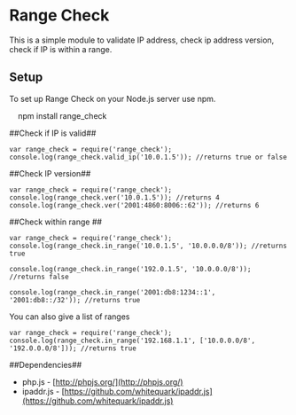 # Range Check #
This is a simple module to validate IP address, check ip address version, check if IP is within a range.

## Setup ##

To set up Range Check on your Node.js server use npm.

    npm install range_check


##Check if IP is valid##

```
var range_check = require('range_check');
console.log(range_check.valid_ip('10.0.1.5')); //returns true or false
```

##Check IP version##
```
var range_check = require('range_check');
console.log(range_check.ver('10.0.1.5')); //returns 4
console.log(range_check.ver('2001:4860:8006::62')); //returns 6
```

##Check within range ##
```
var range_check = require('range_check');
console.log(range_check.in_range('10.0.1.5', '10.0.0.0/8')); //returns true

console.log(range_check.in_range('192.0.1.5', '10.0.0.0/8')); //returns false

console.log(range_check.in_range('2001:db8:1234::1', '2001:db8::/32')); //returns true
```

You can also give a list of ranges

```
var range_check = require('range_check');
console.log(range_check.in_range('192.168.1.1', ['10.0.0.0/8', '192.0.0.0/8'])); //returns true

```

##Dependencies##
- php.js - [http://phpjs.org/](http://phpjs.org/)
- ipaddr.js - [https://github.com/whitequark/ipaddr.js](https://github.com/whitequark/ipaddr.js)